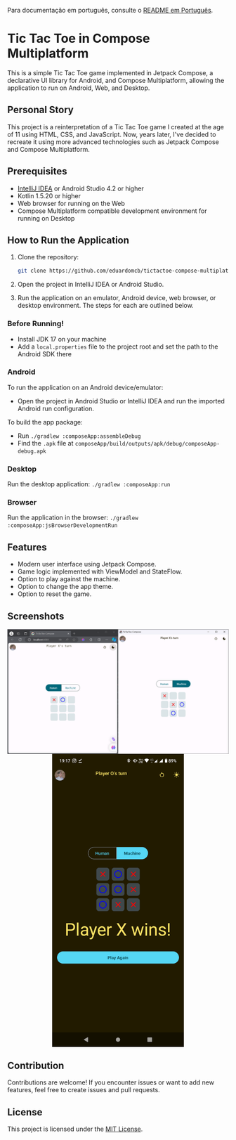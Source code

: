 Para documentação em português, consulte o [README em Português](docs/README.pt.md).

# Tic Tac Toe in Compose Multiplatform

This is a simple Tic Tac Toe game implemented in Jetpack Compose, a declarative UI library for Android, and Compose Multiplatform, allowing the application to run on Android, Web, and Desktop.

## Personal Story

This project is a reinterpretation of a Tic Tac Toe game I created at the age of 11 using HTML, CSS, and JavaScript. Now, years later, I've decided to recreate it using more advanced technologies such as Jetpack Compose and Compose Multiplatform.

## Prerequisites

- [IntelliJ IDEA](https://www.jetbrains.com/idea/) or Android Studio 4.2 or higher
- Kotlin 1.5.20 or higher
- Web browser for running on the Web
- Compose Multiplatform compatible development environment for running on Desktop

## How to Run the Application

1. Clone the repository:

    ```bash
    git clone https://github.com/eduardomcb/tictactoe-compose-multiplatform.git
    ```

2. Open the project in IntelliJ IDEA or Android Studio.

3. Run the application on an emulator, Android device, web browser, or desktop environment. The steps for each are outlined below.

### Before Running!

- Install JDK 17 on your machine
- Add a `local.properties` file to the project root and set the path to the Android SDK there

### Android

To run the application on an Android device/emulator:

- Open the project in Android Studio or IntelliJ IDEA and run the imported Android run configuration.

To build the app package:

- Run `./gradlew :composeApp:assembleDebug`
- Find the `.apk` file at `composeApp/build/outputs/apk/debug/composeApp-debug.apk`

### Desktop

Run the desktop application: `./gradlew :composeApp:run`

### Browser

Run the application in the browser: `./gradlew :composeApp:jsBrowserDevelopmentRun`

## Features

- Modern user interface using Jetpack Compose.
- Game logic implemented with ViewModel and StateFlow.
- Option to play against the machine.
- Option to change the app theme.
- Option to reset the game.

## Screenshots
<div style="display: flex; flex-direction: column; align-items: center;">
    <img src="screenshots/demo_web_and_desktopApp.png" alt="Image 1" width="100%"/>
    <img src="screenshots/demo_android.png" alt="Image 2" width="300"/>
</div>

## Contribution

Contributions are welcome! If you encounter issues or want to add new features, feel free to create issues and pull requests.

## License

This project is licensed under the [MIT License](LICENSE).
